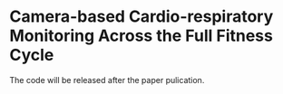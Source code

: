 # Camera-based Cardio-respiratory Monitoring Across the Full Fitness Cycle

The code will be released after the paper pulication.




